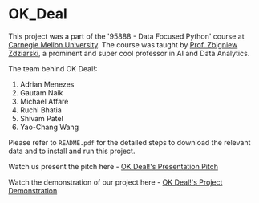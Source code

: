 # OK_Deal

This project was a part of the '95888 - Data Focused Python' course at [Carnegie Mellon University](https://www.cmu.edu/). The course was taught by [Prof. Zbigniew Zdziarski](https://www.australia.cmu.edu/profile/zbigniew-zdziarski), a prominent and super cool professor in AI and Data Analytics. 

The team behind OK Deal!: 

  1. Adrian Menezes
  2. Gautam Naik 
  3. Michael Affare 
  4. Ruchi Bhatia
  5. Shivam Patel 
  6. Yao-Chang Wang

Please refer to ```README.pdf``` for the detailed steps to download the relevant data and to install and run this project. 

Watch us present the pitch here - [OK Deal!'s Presentation Pitch](https://youtu.be/nwuACBbfhik)

Watch the demonstration of our project here - [OK Deal!'s Project Demonstration](https://youtu.be/e4uirgoezNI) 
